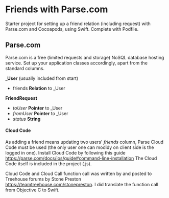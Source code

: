# Friends with Parse.com
Starter project for setting up a friend relation (including request) with Parse.com and Cocoapods, using Swift. Complete with Podfile. 

## Parse.com
Parse.com is a free (limited requests and storage) NoSQL database hosting service. Set up your application classes accordingly, apart from the standard columns. 

**_User** (usually included from start)
- friends **Relation** to _User

**FriendRequest**
- *toUser* **Pointer** to _User
- *fromUser* **Pointer** to _User
- *status* **String**

#### Cloud Code
As adding a friend means updating two users' *friends* column, Parse Cloud Code must be used (the only user one can modidy on client side is the logged in one). Install Cloud Code by following this guide https://parse.com/docs/ios/guide#command-line-installation
The Cloud Code itself is included in the project (.js).

Cloud Code and Cloud Call function call was written by and posted to Treehouse forums by Stone Preston https://teamtreehouse.com/stonepreston. I did translate the function call from Objective C to Swift.
